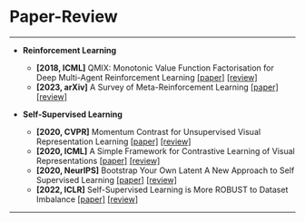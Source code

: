 # Paper-Review
---

- **Reinforcement Learning** 
    - **[2018, ICML]** QMIX: Monotonic Value Function Factorisation for Deep Multi-Agent Reinforcement Learning [[paper]](https://paperswithcode.com/paper/qmix-monotonic-value-function-factorisation) [[review]](https://github.com/junginkim23/Paper-Review/blob/master/JunginKim/Review/%5B2018%2CICML%5D%20QMIX%20Monotonic%20Value%20Function%20Factorisation%20for%20Deep%20Multi%20Agent%20Reinforcement%20Learning%20.pdf)
    - **[2023, arXiv]** A Survey of Meta-Reinforcement Learning [[paper]](https://arxiv.org/abs/2301.08028) [[review]](https://github.com/junginkim23/Paper-Review/blob/master/JunginKim/Review/%5B2023%2CarXiv%5D%20A%20Survey%20of%20Meta-Reinforcement%20Learning.pdf)


- **Self-Supervised Learning** 
    - **[2020, CVPR]** Momentum Contrast for Unsupervised Visual Representation Learning [[paper]](https://arxiv.org/abs/1911.05722) [[review]](https://github.com/junginkim23/Paper-Review/blob/master/JunginKim/Review/%5B2020%2CCVPR%5D%20Momentum%20Contrast%20for%20Unsupervised%20Visual%20Representation%20Learning.pdf) 
    - **[2020, ICML]** A Simple Framework for Contrastive Learning of Visual Representations [[paper]]() [[review]]()
    - **[2020, NeurIPS]** Bootstrap Your Own Latent A New Approach to Self Supervised Learning [[paper]](https://arxiv.org/abs/2006.07733) [[review]](https://github.com/junginkim23/Paper-Review/blob/master/JunginKim/Review/%5B2020%2CNeurIPS%5D%20Bootstrap%20Your%20Own%20Latent%20A%20New%20Approach%20to%20Self_Supervised_Learning.pdf)
    - **[2022, ICLR]** Self-Supervised Learning is More ROBUST to Dataset Imbalance [[paper]](https://arxiv.org/abs/2110.05025) [[review]](https://github.com/junginkim23/Paper-Review/blob/master/JunginKim/Review/%5B2022%2CICLR%5D%20Self-Supervised%20Learning%20is%20More%20Robust%20to%20Dataset%20Imbalance.pdf)
    
---
